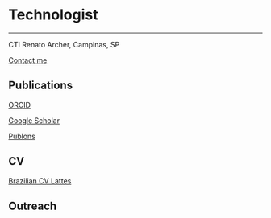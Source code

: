 <!-- <img src="Edit.jpg" width=200 align=right>--> 

# Technologist
------------

CTI Renato Archer, Campinas, SP 

[Contact me](mailto:flopes@cti.gov.br)

Publications
------------

[ORCID](https://orcid.org/0000-0002-4172-6532)

[Google Scholar](https://scholar.google.com.br/citations?user=evZyM50AAAAJ&hl=pt-BR)

[Publons](https://www.webofscience.com/wos/author/record/AEH-9706-2022)

<!-- For public engagement and random things follow me on [Twitter]()--> 

CV
--

[Brazilian CV Lattes](http://lattes.cnpq.br/7457262793925196)

Outreach
--------

<!--[Interviews and Public seminars](slides.html)--> 
